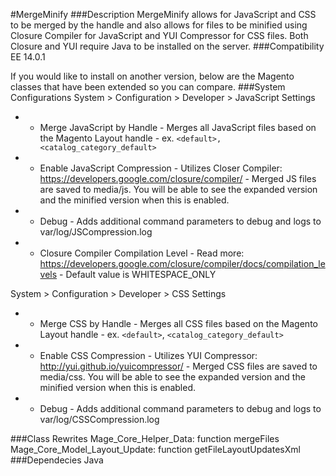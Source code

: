 #MergeMinify
###Description
MergeMinify allows for JavaScript and CSS to be merged by the handle and also allows for files to be minified using Closure Compiler for JavaScript and YUI Compressor for CSS files. Both Closure and YUI require Java to be installed on the server.
###Compatibility
EE 14.0.1

If you would like to install on another version, below are the Magento classes that have been extended so you can compare.
###System Configurations
System > Configuration > Developer > JavaScript Settings
*	- Merge JavaScript by Handle - Merges all JavaScript files based on the Magento Layout handle - ex. `<default>, <catalog_category_default>`
*	- Enable JavaScript Compression - Utilizes Closer Compiler: https://developers.google.com/closure/compiler/ - Merged JS files are saved to media/js. You will be able to see the expanded version and the minified version when this is enabled.
*	- Debug - Adds additional command parameters to debug and logs to var/log/JSCompression.log
*	- Closure Compiler Compilation Level - Read more: https://developers.google.com/closure/compiler/docs/compilation_levels - Default value is WHITESPACE_ONLY

System > Configuration > Developer > CSS Settings
*	- Merge CSS by Handle - Merges all CSS files based on the Magento Layout handle - ex. `<default>`, `<catalog_category_default>`
*	- Enable CSS Compression - Utilizes YUI Compressor: http://yui.github.io/yuicompressor/ - Merged CSS files are saved to media/css. You will be able to see the expanded version and the minified version when this is enabled.
*	- Debug - Adds additional command parameters to debug and logs to var/log/CSSCompression.log

###Class Rewrites
Mage_Core_Helper_Data: function mergeFiles<br/>
Mage_Core_Model_Layout_Update: function getFileLayoutUpdatesXml<br/>
###Dependecies
Java
